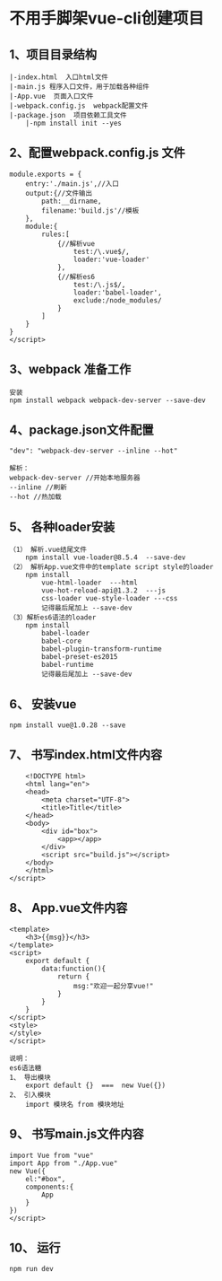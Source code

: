 # 不用手脚架vue-cli创建项目 ##

## 1、项目目录结构 ##
    |-index.html  入口html文件
    |-main.js 程序入口文件，用于加载各种组件
    |-App.vue  页面入口文件
    |-webpack.config.js  webpack配置文件
    |-package.json  项目依赖工具文件
        |-npm install init --yes

## 2、配置webpack.config.js 文件 ##
```javeScript
module.exports = {
    entry:'./main.js',//入口
    output:{//文件输出
        path:__dirname,
        filename:'build.js'//模板
    },
    module:{
        rules:[
            {//解析vue
                test:/\.vue$/,
                loader:'vue-loader'
            },
            {//解析es6
                test:/\.js$/,
                loader:'babel-loader',
                exclude:/node_modules/
            }
        ]
    }
}
</script>
```

## 3、webpack 准备工作 ##

    安装
    npm install webpack webpack-dev-server --save-dev


## 4、package.json文件配置 ##

    "dev": "webpack-dev-server --inline --hot"

    解析：
    webpack-dev-server //开始本地服务器
    --inline //刷新
    --hot //热加载


## 5、 各种loader安装 ##

    （1） 解析.vue结尾文件
        npm install vue-loader@8.5.4  --save-dev
    （2） 解析App.vue文件中的template script style的loader
        npm install
            vue-html-loader  ---html
            vue-hot-reload-api@1.3.2  ---js
            css-loader vue-style-loader ---css
            记得最后尾加上 --save-dev
    （3）解析es6语法的loader
        npm install
            babel-loader
            babel-core
            babel-plugin-transform-runtime
            babel-preset-es2015
            babel-runtime
            记得最后尾加上 --save-dev

## 6、 安装vue ##
    npm install vue@1.0.28 --save


## 7、 书写index.html文件内容
```javeScript
    <!DOCTYPE html>
    <html lang="en">
    <head>
        <meta charset="UTF-8">
        <title>Title</title>
    </head>
    <body>
        <div id="box">
            <app></app>
        </div>
        <script src="build.js"></script>
    </body>
    </html>
</script>
```

## 8、 App.vue文件内容
```javeScript
<template>
    <h3>{{msg}}</h3>
</template>
<script>
    export default {
        data:function(){
            return {
                msg:"欢迎一起分享vue!"
            }
        }
    }
</script>
<style>
</style>
</script>
```

    说明：
    es6语法糖
    1、 导出模块
        export default {}  ===  new Vue({})
    2、 引入模块
        import 模块名 from 模块地址

## 9、 书写main.js文件内容

```javeScript
import Vue from "vue"
import App from "./App.vue"
new Vue({
    el:"#box",
    components:{
        App
    }
})
</script>
```

## 10、 运行 ##

    npm run dev
